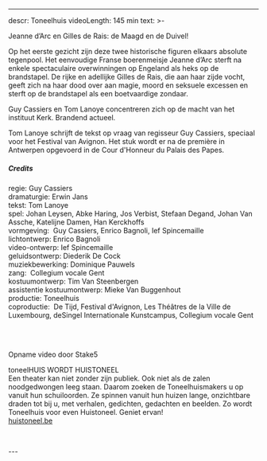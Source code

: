 
---
descr: Toneelhuis
videoLength: 145 min
text: >-
  <p>Jeanne d’Arc en Gilles de Rais: de Maagd en de Duivel! &nbsp; &nbsp; &nbsp; &nbsp; &nbsp; &nbsp; &nbsp; &nbsp; </p><p>Op het eerste gezicht zijn deze twee historische figuren elkaars absolute tegenpool. Het eenvoudige Franse boerenmeisje Jeanne d’Arc sterft na enkele spectaculaire overwinningen op Engeland als heks op de brandstapel. De rijke en adellijke Gilles de Rais, die aan haar zijde vocht, geeft zich na haar dood over aan magie, moord en seksuele excessen en sterft op de brandstapel als een boetvaardige zondaar. </p><p>Guy Cassiers en Tom Lanoye concentreren zich op de macht van het instituut Kerk. Brandend actueel. </p><p>Tom Lanoye schrijft de tekst op vraag van regisseur Guy Cassiers, speciaal voor het Festival van Avignon. Het stuk wordt er na de première in Antwerpen opgevoerd in de Cour d'Honneur du Palais des Papes.</p><h5>Credits</h5><p>regie: Guy Cassiers<br>dramaturgie: Erwin Jans<br>tekst: Tom Lanoye<br>spel: Johan Leysen, Abke Haring, Jos Verbist, Stefaan Degand, Johan Van Assche, Katelijne Damen, Han Kerckhoffs<br>vormgeving: &nbsp;Guy Cassiers, Enrico Bagnoli, Ief Spincemaille<br>lichtontwerp: Enrico Bagnoli<br>video-ontwerp: Ief Spincemaille<br>geluidsontwerp: Diederik De Cock<br>muziekbewerking: Dominique Pauwels<br>zang: &nbsp;Collegium vocale Gent<br>kostuumontwerp: Tim Van Steenbergen<br>assistentie kostuumontwerp: Mieke Van Buggenhout<br>productie: Toneelhuis<br>coproductie: &nbsp;De Tijd, Festival d'Avignon, Les Théâtres de la Ville de Luxembourg, deSingel Internationale Kunstcampus, Collegium vocale Gent &nbsp; &nbsp; &nbsp; &nbsp; &nbsp; &nbsp; &nbsp; &nbsp; &nbsp; &nbsp; &nbsp; &nbsp; &nbsp; &nbsp; &nbsp; &nbsp; &nbsp; &nbsp;</p><p>‍</p><p>Opname video door Stake5&nbsp;&nbsp;</p><p>toneelHUIS WORDT HUISTONEEL<br>Een theater kan niet zonder zijn publiek. Ook niet als de zalen noodgedwongen leeg staan. Daarom zoeken de Toneelhuismakers u op vanuit hun schuiloorden. Ze spinnen vanuit hun huizen lange, onzichtbare draden tot bij u, met verhalen, gedichten, gedachten en beelden. Zo wordt Toneelhuis voor even Huistoneel. Geniet ervan!<br><a href="http://huistoneel.be/" target="_blank">huistoneel.be</a></p><p>‍</p>
---
